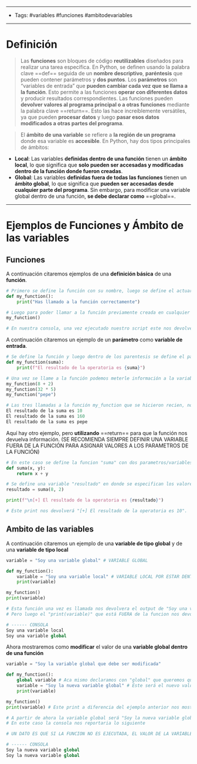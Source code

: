 ----------
- Tags: #variables #funciones #ambitodevariables
---------
# Definición

> Las **funciones** son bloques de código **reutilizables** diseñados para realizar una tarea específica. En Python, se definen usando la palabra clave ==def== seguida de un **nombre descriptivo**, **paréntesis** que pueden contener parámetros y **dos puntos**.   Los **parámetros** son “variables de entrada” que **pueden cambiar cada vez que se llama a la función**. Esto permite a las funciones **operar con diferentes datos** y producir resultados correspondientes.
> Las funciones pueden **devolver valores al programa principal o a otras funciones** mediante la palabra clave ==return==. Esto las hace increíblemente versátiles, ya que pueden **procesar datos** y luego **pasar esos datos modificados a otras partes del programa**.

> El **ámbito de una variable** se refiere a **la región de un programa** donde esa variable es **accesible**. En Python, hay dos tipos principales de ámbitos:

- **Local**: Las variables **definidas dentro de una función** tienen un **ámbito local**, lo que significa que **solo pueden ser accesadas y modificadas dentro de la función donde fueron creadas**.
- **Global**: Las variables **definidas fuera de todas las funciones** tienen un **ámbito global**, lo que significa que **pueden ser accesadas desde cualquier parte del programa**. Sin embargo, para modificar una variable global dentro de una función, **se debe declarar como** ==global==.
------

# Ejemplos de Funciones y Ámbito de las variables

## Funciones

A continuación citaremos ejemplos de una **definición básica** de una **función**.
```python
# Primero se define la función con su nombre, luego se define el actuar de la misma una vez es llamada en alguna parte del programa, en este caso, la función al ser llamada realizara un print.
def my_function():
	print("Has llamado a la función correctamente")

# Luego para poder llamar a la función previamente creada en cualquier parte de nuestro código solo basta con escribir su nombre seguido de parentesis como se hace a continuación.
my_function()

# En nuestra consola, una vez ejecutado nuestro script este nos devolvera un mensaje "Has llamada a la función correctamente"
```

A continuación citaremos un ejemplo de un **parámetro** como **variable de entrada**.
```python
# Se define la función y luego dentro de los parentesis se define el parametro como variable de entrada (Es una variable que solo existe en la función), en este caso "suma" es la variable de entrada.
def my_function(suma):
	print(f"El resultado de la operatoria es {suma}")

# Una vez se llame a la función podemos meterle información a la variable de entrada para que se interprete de la manera que queramos de la siguiente forma.
my_function(8 + 2)
my_function(32 * 5)
my_function("pepe")

# Las tres llamadas a la función my_function que se hicieron recien, nos devolveran tres outputs tal que así
El resultado de la suma es 10
El resultado de la suma es 160
El resultado de la suma es pepe
```

Aquí hay otro ejemplo, pero **utilizando** ==return== para que la función nos devuelva información. (SE RECOMIENDA SIEMPRE DEFINIR UNA VARIABLE FUERA DE LA FUNCIÓN PARA ASIGNAR VALORES A LOS PARAMETROS DE LA FUNCIÓN)
```python
# En este caso se define la funcion "suma" con dos parametros/variables dentro "x" e "y". Luego se coloca return para que una vez llamada la función el mismo return devuelva la operatoria de "x + y" en este caso.
def suma(x, y):
    return x + y

# Se define una variable "resultado" en donde se especifican los valores que queremos asignarle a "x" e "y" de la funcion suma.
resultado = suma(8, 2)

print(f"\n[+] El resultado de la operatoria es {resultado}")

# Este print nos devolverá "[+] El resultado de la operatoria es 10".
```

## Ambito de las variables

A continuación citaremos un ejemplo de una **variable de tipo global** y de una **variable de tipo local**
```python
variable = "Soy una variable global" # VARIABLE GLOBAL

def my_function():
    variable = "Soy una variable local" # VARIABLE LOCAL POR ESTAR DENTRO DE LA FUNCIÓN
    print(variable)

my_function()
print(variable)

# Esta función una vez es llamada nos devolvera el output de "Soy una variable local", esto se debe a que la funcion modifica el contenido de "variable" MOMENTANEAMENTE cuando la funcion es llamada.
# Pero luego el "print(variable)" que está FUERA de la funcion nos devolverá "Soy una variable global", esto debido a que EL VALOR DE LA VARIABLE NO FUE MODIFICADO DE FORMA EXTERNA.

# ------ CONSOLA 
Soy una variable local
Soy una variable global
```

Ahora mostraremos como **modificar** el valor de una **variable global dentro de una función**
```python
variable = "Soy la variable global que debe ser modificada"

def my_function():
    global variable # Aca mismo declaramos con "global" que queremos que "variable" cambie su valor a nivel global.
    variable = "Soy la nueva variable global" # Este será el nuevo valor GLOBAL de variable.
    print(variable)

my_function()
print(variable) # Este print a diferencia del ejemplo anterior nos mostrara el nuevo contenido definido en "variable" dentro de la funcion por utilizar GLOBAL.

# A partir de ahora la variable global será "Soy la nueva variable global".
# En este caso la consola nos reportaria lo siguiente 

# UN DATO ES QUE SI LA FUNCION NO ES EJECUTADA, EL VALOR DE LA VARIABLE SE VA A MANTENER COMO SIEMPRE (SOLO SE VA A MODIFICAR EL VALOR DE VARIABLE, SI EJECUTAMOS LA FUNCION.)

# ------ CONSOLA
Soy la nueva variable global
Soy la nueva variable global
```